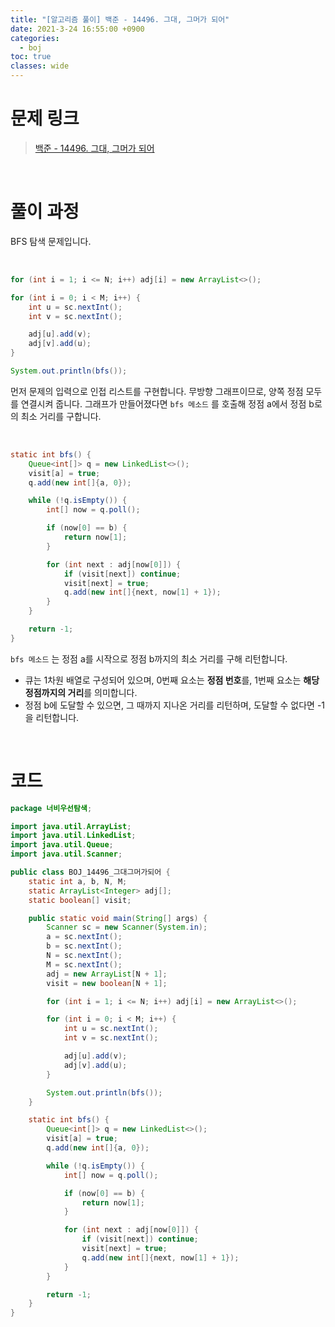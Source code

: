 ```yaml
---
title: "[알고리즘 풀이] 백준 - 14496. 그대, 그머가 되어"
date: 2021-3-24 16:55:00 +0900
categories:
  - boj
toc: true
classes: wide
---
```


# 문제 링크

> [백준 - 14496. 그대, 그머가 되어](https://www.acmicpc.net/problem/14496)

<br>

# 풀이 과정

BFS 탐색 문제입니다.

<br>

```java
for (int i = 1; i <= N; i++) adj[i] = new ArrayList<>();

for (int i = 0; i < M; i++) {
    int u = sc.nextInt();
    int v = sc.nextInt();

    adj[u].add(v);
    adj[v].add(u);
}

System.out.println(bfs());
```

먼저 문제의 입력으로 인접 리스트를 구현합니다. 무방향 그래프이므로, 양쪽 정점 모두를 연결시켜 줍니다. 그래프가 만들어졌다면 `bfs 메소드` 를 호출해 정점 a에서 정점 b로의 최소 거리를 구합니다.

<br>

```java
static int bfs() {
    Queue<int[]> q = new LinkedList<>();
    visit[a] = true;
    q.add(new int[]{a, 0});

    while (!q.isEmpty()) {
        int[] now = q.poll();

        if (now[0] == b) {
            return now[1];
        }

        for (int next : adj[now[0]]) {
            if (visit[next]) continue;
            visit[next] = true;
            q.add(new int[]{next, now[1] + 1});
        }
    }

    return -1;
}
```

`bfs 메소드` 는 정점 a를 시작으로 정점 b까지의 최소 거리를 구해 리턴합니다.

- 큐는 1차원 배열로 구성되어 있으며, 0번째 요소는 **정점 번호**를, 1번째 요소는 **해당 정점까지의 거리**를 의미합니다.
- 정점 b에 도달할 수 있으면, 그 때까지 지나온 거리를 리턴하며, 도달할 수 없다면 -1을 리턴합니다.

<br>

# 코드

```java
package 너비우선탐색;

import java.util.ArrayList;
import java.util.LinkedList;
import java.util.Queue;
import java.util.Scanner;

public class BOJ_14496_그대그머가되어 {
    static int a, b, N, M;
    static ArrayList<Integer> adj[];
    static boolean[] visit;

    public static void main(String[] args) {
        Scanner sc = new Scanner(System.in);
        a = sc.nextInt();
        b = sc.nextInt();
        N = sc.nextInt();
        M = sc.nextInt();
        adj = new ArrayList[N + 1];
        visit = new boolean[N + 1];

        for (int i = 1; i <= N; i++) adj[i] = new ArrayList<>();

        for (int i = 0; i < M; i++) {
            int u = sc.nextInt();
            int v = sc.nextInt();

            adj[u].add(v);
            adj[v].add(u);
        }

        System.out.println(bfs());
    }

    static int bfs() {
        Queue<int[]> q = new LinkedList<>();
        visit[a] = true;
        q.add(new int[]{a, 0});

        while (!q.isEmpty()) {
            int[] now = q.poll();

            if (now[0] == b) {
                return now[1];
            }

            for (int next : adj[now[0]]) {
                if (visit[next]) continue;
                visit[next] = true;
                q.add(new int[]{next, now[1] + 1});
            }
        }

        return -1;
    }
}
```